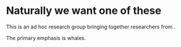 # Naturally we want one of these


This is an ad hoc research group bringing together researchers from <affiliates>. 


The primary emphasis is whales.  
